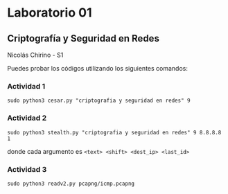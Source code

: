 
# Laboratorio 01

## Criptografía y Seguridad en Redes

Nicolás Chirino - S1

Puedes probar los códigos utilizando los siguientes comandos:

### Actividad 1

```shell
sudo python3 cesar.py "criptografia y seguridad en redes" 9
```

### Actividad 2

```shell
sudo python3 stealth.py "criptografia y seguridad en redes" 9 8.8.8.8 1
```

donde cada argumento es `<text> <shift> <dest_ip> <last_id>`

### Actividad 3

```shell
sudo python3 readv2.py pcapng/icmp.pcapng
```

